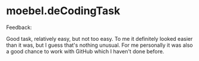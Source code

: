 # moebel.deCodingTask

Feedback:
<p>Good task, relatively easy, but not too easy. To me it definitely looked easier than it was, but I guess that's nothing unusual.
For me personally it was also a good chance to work with GitHub which I haven't done before.</p>
